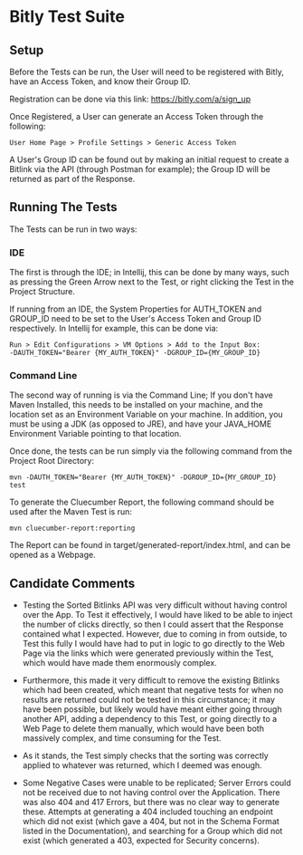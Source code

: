 # Bitly Test Suite

## Setup
Before the Tests can be run, the User will need to be registered with Bitly, have an Access Token, and know their Group ID.

Registration can be done via this link:
https://bitly.com/a/sign_up

Once Registered, a User can generate an Access Token through the following:
```text
User Home Page > Profile Settings > Generic Access Token
```

A User's Group ID can be found out by making an initial request to create a Bitlink via the API (through Postman for example); the Group ID will be returned as part of the Response.

## Running The Tests
The Tests can be run in two ways:

### IDE
The first is through the IDE; in Intellij, this can be done by many ways, such as pressing the Green Arrow next to the Test, or right clicking the Test in the Project Structure.

If running from an IDE, the System Properties for AUTH_TOKEN and GROUP_ID need to be set to the User's Access Token and Group ID respectively. In Intellij for example, this can be done via:
```text
Run > Edit Configurations > VM Options > Add to the Input Box:
-DAUTH_TOKEN="Bearer {MY_AUTH_TOKEN}" -DGROUP_ID={MY_GROUP_ID}
```

### Command Line
The second way of running is via the Command Line; If you don't have Maven Installed, this needs to be installed on your machine, and the location set as an Environment Variable on your machine. In addition, you must be using a JDK (as opposed to JRE), and have your JAVA_HOME Environment Variable pointing to that location.

Once done, the tests can be run simply via the following command from the Project Root Directory:

```shell script
mvn -DAUTH_TOKEN="Bearer {MY_AUTH_TOKEN}" -DGROUP_ID={MY_GROUP_ID} test
```

To generate the Cluecumber Report, the following command should be used after the Maven Test is run:

```shell script
mvn cluecumber-report:reporting
```

The Report can be found in target/generated-report/index.html, and can be opened as a Webpage.

## Candidate Comments
- Testing the Sorted Bitlinks API was very difficult without having control over the App. To Test it effectively, I would have liked to be able to inject the number of clicks directly, so then I could assert that the Response contained what I expected. However, due to coming in from outside, to Test this fully I would have had to put in logic to go directly to the Web Page via the links which were generated previously within the Test, which would have made them enormously complex.

- Furthermore, this made it very difficult to remove the existing Bitlinks which had been created, which meant that negative tests for when no results are returned could not be tested in this circumstance; it may have been possible, but likely would have meant either going through another API, adding a dependency to this Test, or going directly to a Web Page to delete them manually, which would have been both massively complex, and time consuming for the Test.

- As it stands, the Test simply checks that the sorting was correctly applied to whatever was returned, which I deemed was enough.

- Some Negative Cases were unable to be replicated; Server Errors could not be received due to not having control over the Application. There was also 404 and 417 Errors, but there was no clear way to generate these. Attempts at generating a 404 included touching an endpoint which did not exist (which gave a 404, but not in the Schema Format listed in the Documentation), and searching for a Group which did not exist (which generated a 403, expected for Security concerns).